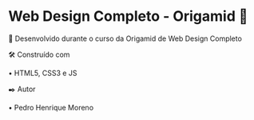 # Web Design Completo - Origamid :wolf:

🚀 Desenvolvido durante o curso da Origamid de Web Design Completo


🛠️ Construído com

• HTML5, CSS3 e JS

✒️ Autor 

• Pedro Henrique Moreno


